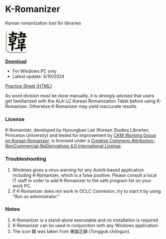 # K-Romanizer
Korean romanization tool for libraries

<img src="./HAN.jpg" style="width: 75px">

**[Download](https://github.com/pulibrary/K-Romanizer/releases/latest/download/K-Romanizer.exe)**
- For Windows PC only
- Latest update: 4/10/2024

[Practice Sheet (HTML)](http://www.princeton.edu/~hyoungl/public/K-Romanizer.html)

As word division must be done manually, it is strongly advised that users get familiarized with the ALA-LC Korean Romanization Table before using K-Romanizer. Otherwise K-Romanizer may yield inaccurate results.

### License
K-Romanizer, developed by Hyoungbae Lee (Korean Studies Librarian, Princeton University) and tested for improvement by [CKM Working Group on Korean Romanizer](http://www.eastasianlib.org/ckm/subcommittees.html#workinggroup), is licensed under a [Creative Commons Attribution-NonCommercial-NoDerivatives 4.0 International License](https://creativecommons.org/licenses/by-nc-nd/4.0/).

### Troubleshooting
 1) Windows gives a virus warning for any AutoIt-based application including K-Romanizer, which is a false positive. Please consult a local IT staff in order to add K-Romanizer to the safe program list on your work PC.
 2) If K-Romanizer does not work in OCLC Connexion, try to start it by using "Run as administrator."

### Notes
 1) K-Romanizer is a stand-alone executable and no installation is required
 2) K-Romanizer can be used in conjunction with any Windows application.
 3) The icon 韓 was taken from 東國正韻 (Tongguk chŏngun).

